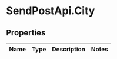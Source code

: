# SendPostApi.City

## Properties
Name | Type | Description | Notes
------------ | ------------- | ------------- | -------------


